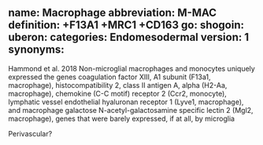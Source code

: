name: Macrophage
abbreviation: M-MAC
definition: +F13A1 +MRC1 +CD163
go:
shogoin: 
uberon:
categories: Endomesodermal
version: 1
synonyms:
---
Hammond et al. 2018
    Non-microglial macrophages and monocytes uniquely expressed the genes coagulation factor XIII, A1 subunit (F13a1, macrophage), histocompatibility 2, class II antigen A, alpha (H2-Aa, macrophage), chemokine (C-C motif) receptor 2 (Ccr2, monocyte), lymphatic vessel endothelial hyaluronan receptor 1 (Lyve1, macrophage), and macrophage galactose N-acetyl-galactosamine specific lectin 2 (Mgl2, macrophage), genes that were barely expressed, if at all, by microglia

Perivascular?